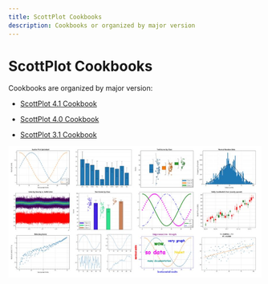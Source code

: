 ```yaml
---
title: ScottPlot Cookbooks
description: Cookbooks or organized by major version
---
```


# ScottPlot Cookbooks

Cookbooks are organized by major version:

* [ScottPlot 4.1 Cookbook](4.1)

* [ScottPlot 4.0 Cookbook](4.0)

* [ScottPlot 3.1 Cookbook](3.1)

<div class="text-center">
  <img src='../assets/images/cookbook.jpg' />
</div>